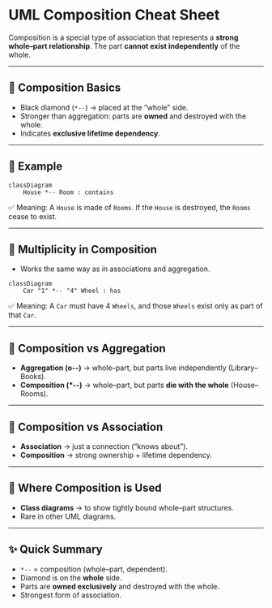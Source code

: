# UML Composition Cheat Sheet

Composition is a special type of association that represents a **strong whole–part relationship**. 
The part **cannot exist independently** of the whole.

---

## 🔹 Composition Basics

- Black diamond (`*--`) → placed at the “whole” side.
- Stronger than aggregation: parts are **owned** and destroyed with the whole.
- Indicates **exclusive lifetime dependency**.

---

## 🔹 Example
```
classDiagram
	House *-- Room : contains
```

✅ Meaning: A `House` is made of `Rooms`. If the `House` is destroyed, the `Rooms` cease to exist.

---

## 🔹 Multiplicity in Composition

- Works the same way as in associations and aggregation.
```
classDiagram
	Car "1" *-- "4" Wheel : has
```

✅ Meaning: A `Car` must have 4 `Wheels`, and those `Wheels` exist only as part of that `Car`.

---

## 🔹 Composition vs Aggregation

- **Aggregation (o--)** → whole–part, but parts live independently (Library–Books).
- **Composition (*--)** → whole–part, but parts **die with the whole** (House–Rooms).

---

## 🔹 Composition vs Association

- **Association** → just a connection (“knows about”).
- **Composition** → strong ownership + lifetime dependency.

---

## 🔹 Where Composition is Used

- **Class diagrams** → to show tightly bound whole–part structures.
- Rare in other UML diagrams.

---

## ✨ Quick Summary

- `*--` = composition (whole–part, dependent).
- Diamond is on the **whole** side.
- Parts are **owned exclusively** and destroyed with the whole.
- Strongest form of association.